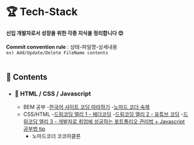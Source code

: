 # 🏆 Tech-Stack

#### 신입 개발자로서 성장을 위한 각종 지식을 정리합니다 :blush:

 
**Commit convention rule** : 상태-파일명-상세내용  
`ex) Add/Update/Delete FileName contents`  
<br>

## 📒 Contents

- ### 📖 HTML / CSS / Javascript
    * BEM 공부 
        -[한국어 사이트 코딩 따라하기](https://nykim.work/15#:~:text=BEM%EC%9D%80%20Blcok%2C%20Element%2C%20Modifier%EB%A5%BC%20%EB%9C%BB%ED%95%A9%EB%8B%88%EB%8B%A4.)
        -[노마드 코더 숙제](https://en.bem.info/methodology/quick-start/)
    * CSS/HTML 
        -[드림코딩 엘리 1 - 헤더코딩](https://www.youtube.com/watch?v=X91jsJyZofw&list=PLv2d7VI9OotQ1F92Jp9Ce7ovHEsuRQB3Y&index=14)
        -[드림코딩 엘리 2 - 유튜브 코딩](https://www.youtube.com/watch?v=67stn7Pu7s4&list=PLv2d7VI9OotQ1F92Jp9Ce7ovHEsuRQB3Y&index=15)
        -[드림코딩 엘리 3 - 개발자로 취업에 성공하는 포트폴리오 관리법 + Javascript 공부법 tip](https://www.youtube.com/watch?v=3xRpjLZUBeo&list=PLv2d7VI9OotQ1F92Jp9Ce7ovHEsuRQB3Y&index=17)
        - 노마드코더 코코아클론 
    
    
